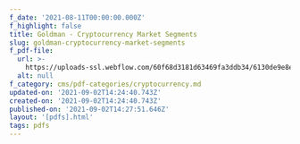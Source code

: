 ```yaml
---
f_date: '2021-08-11T00:00:00.000Z'
f_highlight: false
title: Goldman - Cryptocurrency Market Segments
slug: goldman-cryptocurrency-market-segments
f_pdf-file:
  url: >-
    https://uploads-ssl.webflow.com/60f68d3181d63469fa3ddb34/6130de9e8eda7e22b376cfe0_Goldman%20-%20Cryptocurrency%20Market%20Segments.pdf
  alt: null
f_category: cms/pdf-categories/cryptocurrency.md
updated-on: '2021-09-02T14:24:40.743Z'
created-on: '2021-09-02T14:24:40.743Z'
published-on: '2021-09-02T14:27:51.646Z'
layout: '[pdfs].html'
tags: pdfs
---
```




